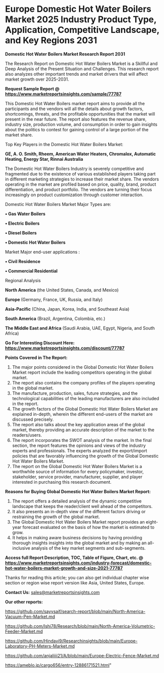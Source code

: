  # Europe Domestic Hot Water Boilers Market 2025 Industry Product Type, Application, Competitive Landscape, and Key Regions 2031

<strong>Domestic Hot Water Boilers Market Research Report 2031</strong>

The Research Report on Domestic Hot Water Boilers Market is a Skillful and Deep Analysis of the Present Situation and Challenges. This research report also analyzes other important trends and market drivers that will affect market growth over 2025-2031.

<strong>Request Sample Report @ <a href=https://www.marketreportsinsights.com/sample/77787>https://www.marketreportsinsights.com/sample/77787</a></strong>

This Domestic Hot Water Boilers market report aims to provide all the participants and the vendors will all the details about growth factors, shortcomings, threats, and the profitable opportunities that the market will present in the near future. The report also features the revenue share, industry size, production volume, and consumption in order to gain insights about the politics to contest for gaining control of a large portion of the market share.

Top Key Players in the Domestic Hot Water Boilers Market:

<strong>GE, A. O. Smith, Rheem, American Water Heaters, Chromalox, Automatic Heating, Energy Star, Rinnai Australia</strong>

The Domestic Hot Water Boilers Industry is severely competitive and fragmented due to the existence of various established players taking part in different marketing strategies to increase their market share. The vendors operating in the market are profiled based on price, quality, brand, product differentiation, and product portfolio. The vendors are turning their focus increasingly on product customization through customer interaction.

Domestic Hot Water Boilers Market Major Types are:

<strong>• Gas Water Boilers

• Electric Boilers

• Diesel Boilers

• Domestic Hot Water Boilers</strong>

Market Major end-user applications :

<strong>• Civil Residence

• Commercial Residential</strong>

Regional Analysis

</u><strong><b>North America</b></strong> (the United States, Canada, and Mexico)

<strong><b>Europe </b></strong>(Germany, France, UK, Russia, and Italy)

<strong><b>Asia-Pacific</b></strong> (China, Japan, Korea, India, and Southeast Asia)

<strong><b>South America</b></strong> (Brazil, Argentina, Colombia, etc.)

<strong><b>The Middle East and Africa</b></strong> (Saudi Arabia, UAE, Egypt, Nigeria, and South Africa)

<strong>Go For Interesting Discount Here: <a href=https://www.marketreportsinsights.com/discount/77787>https://www.marketreportsinsights.com/discount/77787</a></strong>

<strong>Points Covered in The Report:</strong>
<ol>
  <li>The major points considered in the Global Domestic Hot Water Boilers Market report include the leading competitors operating in the global market.</li>
  <li>The report also contains the company profiles of the players operating in the global market.</li>
  <li>The manufacture, production, sales, future strategies, and the technological capabilities of the leading manufacturers are also included in the report.</li>
  <li>The growth factors of the Global Domestic Hot Water Boilers Market are explained in-depth, wherein the different end-users of the market are discussed precisely.</li>
  <li>The report also talks about the key application areas of the global market, thereby providing an accurate description of the market to the readers/users.</li>
  <li>The report incorporates the SWOT analysis of the market. In the final section, the report features the opinions and views of the industry experts and professionals. The experts analyzed the export/import policies that are favorably influencing the growth of the Global Domestic Hot Water Boilers Market.</li>
  <li>The report on the Global Domestic Hot Water Boilers Market is a worthwhile source of information for every policymaker, investor, stakeholder, service provider, manufacturer, supplier, and player interested in purchasing this research document.</li>
</ol>
<strong>Reasons for Buying Global Domestic Hot Water Boilers Market Report:</strong>

<ol>
  <li>The report offers a detailed analysis of the dynamic competitive landscape that keeps the reader/client well ahead of the competitors.</li>
  <li>It also presents an in-depth view of the different factors driving or restraining the growth of the global market.</li>
  <li>The Global Domestic Hot Water Boilers Market report provides an eight-year forecast evaluated on the basis of how the market is estimated to grow.</li>
  <li>It helps in making aware business decisions by having providing thorough insights insights into the global market and by making an all-inclusive analysis of the key market segments and sub-segments.</li>
</ol>
<strong>Access full Report Description, TOC, Table of Figure, Chart, etc. @ <a href=https://www.marketreportsinsights.com/industry-forecast/domestic-hot-water-boilers-market-growth-and-size-2021-77787>https://www.marketreportsinsights.com/industry-forecast/domestic-hot-water-boilers-market-growth-and-size-2021-77787</a></strong>


Thanks for reading this article; you can also get individual chapter wise section or region wise report version like Asia, United States, Europe.

<strong>Contact Us:</strong>
sales@marketreportsinsights.com

<strong>Our other reports:</strong>

<a href=https://github.com/sayysaif/search-report/blob/main/North-America-Vacuum-Pen-Market.md>https://github.com/sayysaif/search-report/blob/main/North-America-Vacuum-Pen-Market.md</a>

<a href=https://github.com/Ishi78/Research/blob/main/North-America-Volumetric-Feeder-Market.md>https://github.com/Ishi78/Research/blob/main/North-America-Volumetric-Feeder-Market.md</a>

<a href=https://github.com/Hindavi9/Researchinsights/blob/main/Europe-Laboratory-PH-Meters-Market.md>https://github.com/Hindavi9/Researchinsights/blob/main/Europe-Laboratory-PH-Meters-Market.md</a>

<a href=https://github.com/anjaliiii21/A/blob/main/Europe-Electric-Fence-Market.md>https://github.com/anjaliiii21/A/blob/main/Europe-Electric-Fence-Market.md</a>

<a href=https://ameblo.jp/cargo656/entry-12886171521.html>https://ameblo.jp/cargo656/entry-12886171521.html</a>"
